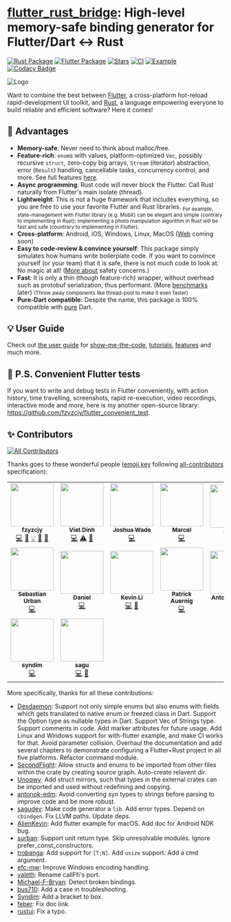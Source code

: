 # [flutter_rust_bridge](https://github.com/fzyzcjy/flutter_rust_bridge): High-level memory-safe binding generator for Flutter/Dart <-> Rust

[![Rust Package](https://img.shields.io/crates/v/flutter_rust_bridge.svg)](https://crates.io/crates/flutter_rust_bridge)
[![Flutter Package](https://img.shields.io/pub/v/flutter_rust_bridge.svg)](https://pub.dev/packages/flutter_rust_bridge)
[![Stars](https://img.shields.io/github/stars/fzyzcjy/flutter_rust_bridge)](https://github.com/fzyzcjy/flutter_rust_bridge)
[![CI](https://github.com/fzyzcjy/flutter_rust_bridge/actions/workflows/ci.yaml/badge.svg)](https://github.com/fzyzcjy/flutter_rust_bridge/actions/workflows/ci.yaml)
[![Example](https://github.com/fzyzcjy/flutter_rust_bridge/actions/workflows/post_release.yaml/badge.svg)](https://github.com/fzyzcjy/flutter_rust_bridge/actions/workflows/post_release.yaml)
[![Codacy Badge](https://api.codacy.com/project/badge/Grade/6afbdad19e7245adbf9e9771777be3d7)](https://app.codacy.com/gh/fzyzcjy/flutter_rust_bridge?utm_source=github.com&utm_medium=referral&utm_content=fzyzcjy/flutter_rust_bridge&utm_campaign=Badge_Grade_Settings)

![Logo](https://github.com/fzyzcjy/flutter_rust_bridge/raw/master/book/logo.png)

Want to combine the best between [Flutter](https://flutter.dev/), a cross-platform hot-reload rapid-development UI toolkit, and [Rust](https://www.rust-lang.org/), a language empowering everyone to build reliable and efficient software? Here it comes!

## 🚀 Advantages

* **Memory-safe**: Never need to think about malloc/free.
* **Feature-rich**: `enum`s with values, platform-optimized `Vec`, possibly recursive `struct`, zero-copy big arrays, `Stream` (iterator) abstraction, error (`Result`) handling, cancellable tasks, concurrency control, and more. See full features [here](https://fzyzcjy.github.io/flutter_rust_bridge/feature.html). 
* **Async programming**: Rust code will never block the Flutter. Call Rust naturally from Flutter's main isolate (thread).
* **Lightweight**: This is not a huge framework that includes everything, so you are free to use your favorite Flutter and Rust libraries. <sub>For example, state-management with Flutter library (e.g. MobX) can be elegant and simple (contrary to implementing in Rust); implementing a photo manipulation algorithm in Rust will be fast and safe (countrary to implementing in Flutter).</sub>
* **Cross-platform**: Android, iOS, Windows, Linux, MacOS ([Web](https://github.com/fzyzcjy/flutter_rust_bridge/issues/315) coming soon)
* **Easy to code-review & convince yourself**: This package simply simulates how humans  write boilerplate code. If you want to convince yourself (or your team) that it is safe, there is not much code to look at. No magic at all! ([More about](https://fzyzcjy.github.io/flutter_rust_bridge/safety.html) safety concerns.)
* **Fast**: It is only a thin (though feature-rich) wrapper, without overhead such as protobuf serialization, thus performant. (More [benchmarks](https://github.com/fzyzcjy/flutter_rust_bridge/issues/318#issuecomment-1034536815) later) <small>(Throw away components like thread-pool to make it even faster)</small>
* **Pure-Dart compatible:** Despite the name, this package is 100% compatible with [pure](https://github.com/fzyzcjy/flutter_rust_bridge/blob/master/frb_example/pure_dart/README.md) Dart.

## 💡 User Guide

Check out [the user guide](https://fzyzcjy.github.io/flutter_rust_bridge/) for [show-me-the-code](https://fzyzcjy.github.io/flutter_rust_bridge/quickstart.html), [tutorials](https://fzyzcjy.github.io/flutter_rust_bridge/tutorial_with_flutter.html), [features](https://fzyzcjy.github.io/flutter_rust_bridge/feature.html) and much more.

## 📎 P.S. Convenient Flutter tests

If you want to write and debug tests in Flutter conveniently, with action history, time travelling, screenshots, rapid re-execution, video recordings, interactive mode and more, here is my another open-source library: https://github.com/fzyzcjy/flutter_convenient_test.

## ✨ Contributors

<!-- ALL-CONTRIBUTORS-BADGE:START - Do not remove or modify this section -->
[![All Contributors](https://img.shields.io/badge/all_contributors-16-orange.svg?style=flat-square)](#contributors-)
<!-- ALL-CONTRIBUTORS-BADGE:END -->

Thanks goes to these wonderful people ([emoji key](https://allcontributors.org/docs/en/emoji-key) following [all-contributors](https://github.com/all-contributors/all-contributors) specification):

<!-- ALL-CONTRIBUTORS-LIST:START - Do not remove or modify this section -->
<!-- prettier-ignore-start -->
<!-- markdownlint-disable -->
<table>
  <tr>
    <td align="center"><a href="https://github.com/fzyzcjy"><img src="https://avatars.githubusercontent.com/u/5236035?v=4?s=100" width="100px;" alt=""/><br /><sub><b>fzyzcjy</b></sub></a><br /><a href="https://github.com/fzyzcjy/flutter_rust_bridge/commits?author=fzyzcjy" title="Code">💻</a> <a href="https://github.com/fzyzcjy/flutter_rust_bridge/commits?author=fzyzcjy" title="Documentation">📖</a> <a href="#example-fzyzcjy" title="Examples">💡</a> <a href="#ideas-fzyzcjy" title="Ideas, Planning, & Feedback">🤔</a> <a href="#maintenance-fzyzcjy" title="Maintenance">🚧</a></td>
    <td align="center"><a href="https://github.com/Desdaemon"><img src="https://avatars.githubusercontent.com/u/36768030?v=4?s=100" width="100px;" alt=""/><br /><sub><b>Viet Dinh</b></sub></a><br /><a href="https://github.com/fzyzcjy/flutter_rust_bridge/commits?author=Desdaemon" title="Code">💻</a> <a href="https://github.com/fzyzcjy/flutter_rust_bridge/commits?author=Desdaemon" title="Tests">⚠️</a> <a href="https://github.com/fzyzcjy/flutter_rust_bridge/commits?author=Desdaemon" title="Documentation">📖</a></td>
    <td align="center"><a href="https://github.com/SecondFlight"><img src="https://avatars.githubusercontent.com/u/6700184?v=4?s=100" width="100px;" alt=""/><br /><sub><b>Joshua Wade</b></sub></a><br /><a href="https://github.com/fzyzcjy/flutter_rust_bridge/commits?author=SecondFlight" title="Code">💻</a></td>
    <td align="center"><a href="https://github.com/smw-wagnerma"><img src="https://avatars.githubusercontent.com/u/66412697?v=4?s=100" width="100px;" alt=""/><br /><sub><b>Marcel</b></sub></a><br /><a href="https://github.com/fzyzcjy/flutter_rust_bridge/commits?author=smw-wagnerma" title="Code">💻</a></td>
    <td align="center"><a href="https://github.com/rustui"><img src="https://avatars.githubusercontent.com/u/90625190?v=4?s=100" width="100px;" alt=""/><br /><sub><b>rustui</b></sub></a><br /><a href="https://github.com/fzyzcjy/flutter_rust_bridge/commits?author=rustui" title="Documentation">📖</a></td>
    <td align="center"><a href="https://adventures.michaelfbryan.com/"><img src="https://avatars.githubusercontent.com/u/17380079?v=4?s=100" width="100px;" alt=""/><br /><sub><b>Michael Bryan</b></sub></a><br /><a href="https://github.com/fzyzcjy/flutter_rust_bridge/commits?author=Michael-F-Bryan" title="Code">💻</a></td>
    <td align="center"><a href="https://bus710.net"><img src="https://avatars.githubusercontent.com/u/8920680?v=4?s=100" width="100px;" alt=""/><br /><sub><b>bus710</b></sub></a><br /><a href="https://github.com/fzyzcjy/flutter_rust_bridge/commits?author=bus710" title="Documentation">📖</a></td>
  </tr>
  <tr>
    <td align="center"><a href="https://scholar.google.com/citations?user=RbAto7EAAAAJ"><img src="https://avatars.githubusercontent.com/u/1213857?v=4?s=100" width="100px;" alt=""/><br /><sub><b>Sebastian Urban</b></sub></a><br /><a href="https://github.com/fzyzcjy/flutter_rust_bridge/commits?author=surban" title="Code">💻</a></td>
    <td align="center"><a href="https://github.com/trobanga"><img src="https://avatars.githubusercontent.com/u/8888869?v=4?s=100" width="100px;" alt=""/><br /><sub><b>Daniel</b></sub></a><br /><a href="https://github.com/fzyzcjy/flutter_rust_bridge/commits?author=trobanga" title="Code">💻</a></td>
    <td align="center"><a href="https://github.com/AlienKevin"><img src="https://avatars.githubusercontent.com/u/22850071?v=4?s=100" width="100px;" alt=""/><br /><sub><b>Kevin Li</b></sub></a><br /><a href="https://github.com/fzyzcjy/flutter_rust_bridge/commits?author=AlienKevin" title="Code">💻</a> <a href="https://github.com/fzyzcjy/flutter_rust_bridge/commits?author=AlienKevin" title="Documentation">📖</a></td>
    <td align="center"><a href="https://valeth.me"><img src="https://avatars.githubusercontent.com/u/3198362?v=4?s=100" width="100px;" alt=""/><br /><sub><b>Patrick Auernig</b></sub></a><br /><a href="https://github.com/fzyzcjy/flutter_rust_bridge/commits?author=valeth" title="Code">💻</a></td>
    <td align="center"><a href="https://antonok.com"><img src="https://avatars.githubusercontent.com/u/22821309?v=4?s=100" width="100px;" alt=""/><br /><sub><b>Anton Lazarev</b></sub></a><br /><a href="https://github.com/fzyzcjy/flutter_rust_bridge/commits?author=antonok-edm" title="Code">💻</a></td>
    <td align="center"><a href="https://github.com/Unoqwy"><img src="https://avatars.githubusercontent.com/u/65187632?v=4?s=100" width="100px;" alt=""/><br /><sub><b>Unoqwy</b></sub></a><br /><a href="https://github.com/fzyzcjy/flutter_rust_bridge/commits?author=Unoqwy" title="Code">💻</a></td>
    <td align="center"><a href="https://feber.dev"><img src="https://avatars.githubusercontent.com/u/1727318?v=4?s=100" width="100px;" alt=""/><br /><sub><b>Febrian Setianto</b></sub></a><br /><a href="https://github.com/fzyzcjy/flutter_rust_bridge/commits?author=feber" title="Documentation">📖</a></td>
  </tr>
  <tr>
    <td align="center"><a href="https://github.com/Syndim"><img src="https://avatars.githubusercontent.com/u/835035?v=4?s=100" width="100px;" alt=""/><br /><sub><b>syndim</b></sub></a><br /><a href="https://github.com/fzyzcjy/flutter_rust_bridge/commits?author=syndim" title="Code">💻</a></td>
    <td align="center"><a href="https://github.com/sagudev"><img src="https://avatars.githubusercontent.com/u/16504129?v=4?s=100" width="100px;" alt=""/><br /><sub><b>sagu</b></sub></a><br /><a href="https://github.com/fzyzcjy/flutter_rust_bridge/commits?author=sagudev" title="Code">💻</a> <a href="https://github.com/fzyzcjy/flutter_rust_bridge/commits?author=sagudev" title="Documentation">📖</a></td>
  </tr>
</table>

<!-- markdownlint-restore -->
<!-- prettier-ignore-end -->

<!-- ALL-CONTRIBUTORS-LIST:END -->

More specifically, thanks for all these contributions:

* [Desdaemon](https://github.com/Desdaemon): Support not only simple enums but also enums with fields which gets translated to native enum or freezed class in Dart. Support the Option type as nullable types in Dart. Support Vec of Strings type. Support comments in code. Add marker attributes for future usage. Add Linux and Windows support for with-flutter example, and make CI works for that. Avoid parameter collision. Overhaul the documentation and add several chapters to demonstrate configuring a Flutter+Rust project in all five platforms. Refactor command module.
* [SecondFlight](https://github.com/SecondFlight): Allow structs and enums to be imported from other files within the crate by creating source graph. Auto-create relavent dir.
* [Unoqwy](https://github.com/Unoqwy): Add struct mirrors, such that types in the external crates can be imported and used without redefining and copying.
* [antonok-edm](https://github.com/antonok-edm): Avoid converting syn types to strings before parsing to improve code and be more robust.
* [sagudev](https://github.com/sagudev): Make code generator a `lib`. Add error types. Depend on `cbindgen`. Fix LLVM paths. Update deps.
* [AlienKevin](https://github.com/AlienKevin): Add flutter example for macOS. Add doc for Android NDK bug.
* [surban](https://github.com/surban): Support unit return type. Skip unresolvable modules. Ignore prefer_const_constructors.
* [trobanga](https://github.com/trobanga): Add support for `[T;N]`. Add `usize` support. Add a cmd argument.
* [efc-mw](https://github.com/efc-mw): Improve Windows encoding handling.
* [valeth](https://github.com/valeth): Rename callFfi's port.
* [Michael-F-Bryan](https://github.com/Michael-F-Bryan): Detect broken bindings.
* [bus710](https://github.com/bus710): Add a case in troubleshooting.
* [Syndim](https://github.com/Syndim): Add a bracket to box.
* [feber](https://github.com/feber): Fix doc link.
* [rustui](https://github.com/rustui): Fix a typo.

